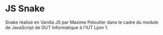 # JS Snake
Snake réalisé en Vanilla JS par Maxime Peloutier dans le cadre du module de JavaScript de DUT Informatique à l'IUT Lyon 1.